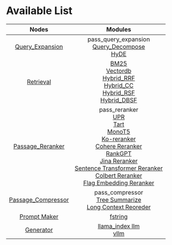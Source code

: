 # Available List

|                              Nodes                               |                                                                                                                                                                                                                                                                                    Modules                                                                                                                                                                                                                                                                                     |
|:----------------------------------------------------------------:|:------------------------------------------------------------------------------------------------------------------------------------------------------------------------------------------------------------------------------------------------------------------------------------------------------------------------------------------------------------------------------------------------------------------------------------------------------------------------------------------------------------------------------------------------------------------------------:|
|     [Query_Expansion](./query_expansion/query_expansion.md)      |                                                                                                                                                                                                                             pass_query_expansion<br/>[Query_Decompose](./query_expansion/query_decompose.md)<br/>[HyDE](./query_expansion/hyde.md)                                                                                                                                                                                                                             |
|              [Retrieval](./retrieval/retrieval.md)               |                                                                                                                                                              [BM25](./retrieval/bm25.md)<br/>[Vectordb](./retrieval/vectordb.md)<br/>[Hybrid_RRF](./retrieval/hybrid_rrf.md)<br/>[Hybrid_CC](./retrieval/hybrid_cc.md)<br/>[Hybrid_RSF](./retrieval/hybrid_rsf.md)<br/>[Hybrid_DBSF](./retrieval/hybrid_dbsf.md)                                                                                                                                                               |
|    [Passage_Reranker](./passage_reranker/passage_reranker.md)    | pass_reranker<br/>[UPR](./passage_reranker/upr.md)<br/>[Tart](./passage_reranker/tart.md)<br/>[MonoT5](./passage_reranker/monot5.md)<br/>[Ko-reranker](./passage_reranker/koreranker.md)<br/>[Cohere Reranker](./passage_reranker/cohere.md)<br/>[RankGPT](./passage_reranker/rankgpt.md)<br/>[Jina Reranker](./passage_reranker/jina_reranker.md)<br/>[Sentence Transformer Reranker](./passage_reranker/sentence_transformer_reranker.md)<br/>[Colbert Reranker](./passage_reranker/colbert.md)<br/>[Flag Embedding Reranker](./passage_reranker/flag_embedding_reranker.md) |
| [Passage_Compressor](./passage_compressor/passage_compressor.md) |                                                                                                                                                                                                             pass_compressor<br/>[Tree Summarize](./passage_compressor/tree_summarize.md)<br/>[Long Context Reoreder](./passage_compressor/long_context_reorder.md)                                                                                                                                                                                                             |
|          [Prompt Maker](./prompt_maker/prompt_maker.md)          |                                                                                                                                                                                                                                                                      [fstring](./prompt_maker/fstring.md)                                                                                                                                                                                                                                                                      |
|              [Generator](./generator/generator.md)               |                                                                                                                                                                                                                                               [llama_index llm](./generator/llama_index_llm.md)<br/>[vllm](./generator/vllm.md)                                                                                                                                                                                                                                                |




